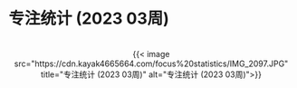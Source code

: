# 专注统计 (2023 03周)


<!--more-->
<br/> 
<div align="center">
{{< image src="https://cdn.kayak4665664.com/focus%20statistics/IMG_2097.JPG" title="专注统计 (2023 03周)" alt="专注统计 (2023 03周)">}}
</div>

